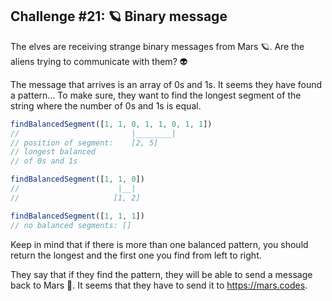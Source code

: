 ## Challenge #21: 🪐 Binary message

The elves are receiving strange binary messages from Mars 🪐. Are the aliens trying to communicate with them? 👽

The message that arrives is an array of 0s and 1s. It seems they have found a pattern… To make sure, they want to find the longest segment of the string where the number of 0s and 1s is equal.

```javascript
findBalancedSegment([1, 1, 0, 1, 1, 0, 1, 1])
//                         |________|
// position of segment:    [2, 5]
// longest balanced
// of 0s and 1s

findBalancedSegment([1, 1, 0])
//                      |__|
//                     [1, 2]

findBalancedSegment([1, 1, 1])
// no balanced segments: []
```
Keep in mind that if there is more than one balanced pattern, you should return the longest and the first one you find from left to right.

They say that if they find the pattern, they will be able to send a message back to Mars 🚀. It seems that they have to send it to https://mars.codes.
